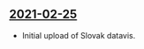 ## [2021-02-25](https://github.com/faktaoklimatu/graphics/blob/e223fbb17e4471bf77f6d82582e374ca0c7c3d55/data-visualization/climate-indicators/world/world-temperature-anomaly-in-22-000-years/sk-teplota-22000-rokov.ai)

- Initial upload of Slovak datavis.

